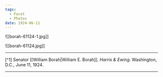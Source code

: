 ```yaml
---
tags:
  - Facet
  - Photos
date: 1924-06-11
---
```

![[borah-61124-1.jpg]]

![[borah-61124.jpg]]

--- 

[^1] Senator [[William Borah|William E. Borah]]. *Harris & Ewing*. Washington, D.C., June 11, 1924.

---
